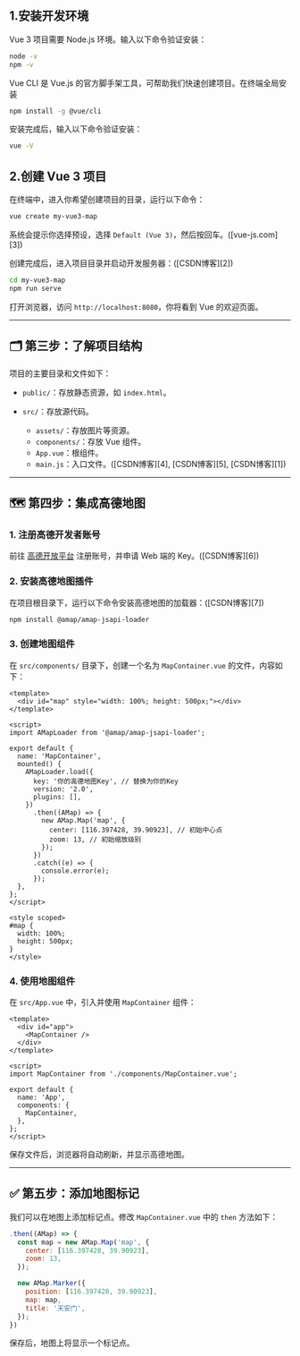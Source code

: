 ## 1.安装开发环境

Vue 3 项目需要 Node.js 环境。输入以下命令验证安装：

```bash
node -v
npm -v
```

Vue CLI 是 Vue.js 的官方脚手架工具，可帮助我们快速创建项目。在终端全局安装

```bash
npm install -g @vue/cli
```

安装完成后，输入以下命令验证安装：

```bash
vue -V
```



## 2.创建 Vue 3 项目

在终端中，进入你希望创建项目的目录，运行以下命令：

```bash
vue create my-vue3-map
```

系统会提示你选择预设，选择 `Default (Vue 3)`，然后按回车。([vue-js.com][3])

创建完成后，进入项目目录并启动开发服务器：([CSDN博客][2])

```bash
cd my-vue3-map
npm run serve
```

打开浏览器，访问 `http://localhost:8080`，你将看到 Vue 的欢迎页面。

---

## 🗂️ 第三步：了解项目结构

项目的主要目录和文件如下：

* `public/`：存放静态资源，如 `index.html`。
* `src/`：存放源代码。

  * `assets/`：存放图片等资源。
  * `components/`：存放 Vue 组件。
  * `App.vue`：根组件。
  * `main.js`：入口文件。([CSDN博客][4], [CSDN博客][5], [CSDN博客][1])

---

## 🗺️ 第四步：集成高德地图

### 1. 注册高德开发者账号

前往 [高德开放平台](https://lbs.amap.com/) 注册账号，并申请 Web 端的 Key。([CSDN博客][6])

### 2. 安装高德地图插件

在项目根目录下，运行以下命令安装高德地图的加载器：([CSDN博客][7])

```bash
npm install @amap/amap-jsapi-loader
```

### 3. 创建地图组件

在 `src/components/` 目录下，创建一个名为 `MapContainer.vue` 的文件，内容如下：

```vue
<template>
  <div id="map" style="width: 100%; height: 500px;"></div>
</template>

<script>
import AMapLoader from '@amap/amap-jsapi-loader';

export default {
  name: 'MapContainer',
  mounted() {
    AMapLoader.load({
      key: '你的高德地图Key', // 替换为你的Key
      version: '2.0',
      plugins: [],
    })
      .then((AMap) => {
        new AMap.Map('map', {
          center: [116.397428, 39.90923], // 初始中心点
          zoom: 13, // 初始缩放级别
        });
      })
      .catch((e) => {
        console.error(e);
      });
  },
};
</script>

<style scoped>
#map {
  width: 100%;
  height: 500px;
}
</style>
```

### 4. 使用地图组件

在 `src/App.vue` 中，引入并使用 `MapContainer` 组件：

```vue
<template>
  <div id="app">
    <MapContainer />
  </div>
</template>

<script>
import MapContainer from './components/MapContainer.vue';

export default {
  name: 'App',
  components: {
    MapContainer,
  },
};
</script>
```

保存文件后，浏览器将自动刷新，并显示高德地图。

---

## ✅ 第五步：添加地图标记

我们可以在地图上添加标记点。修改 `MapContainer.vue` 中的 `then` 方法如下：

```javascript
.then((AMap) => {
  const map = new AMap.Map('map', {
    center: [116.397428, 39.90923],
    zoom: 13,
  });

  new AMap.Marker({
    position: [116.397428, 39.90923],
    map: map,
    title: '天安门',
  });
})
```

保存后，地图上将显示一个标记点。
